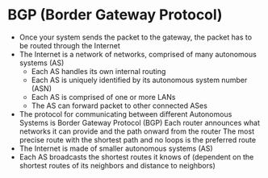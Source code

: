 # BGP (Border Gateway Protocol)

* Once your system sends the packet to the gateway, the packet has to be routed through the Internet
* The Internet is a network of networks, comprised of many autonomous systems (AS)
  * Each AS handles its own internal routing
  * Each AS is uniquely identified by its autonomous system number (ASN)
  * Each AS is comprised of one or more LANs
  * The AS can forward packet to other connected ASes
* The protocol for communicating between different Autonomous Systems is Border Gateway Protocol (BGP) Each router announces what networks it can provide and the path onward from the router The most precise route with the shortest path and no loops is the preferred route
* The Internet is made of smaller autonomous systems (AS)
* Each AS broadcasts the shortest routes it knows of (dependent on the shortest routes of its neighbors and distance to neighbors)
